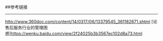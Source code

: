 ##参考链接
___
http://www.360doc.com/content/14/0317/06/13379545_361182671.shtml
[论售后服务行业的管理困惑]https://wenku.baidu.com/view/2f24025b3b3567ec102d8a73.html